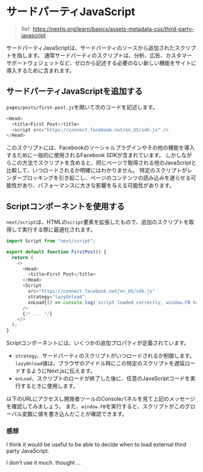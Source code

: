 # サードパーティJavaScript

> Ref: https://nextjs.org/learn/basics/assets-metadata-css/third-party-javascript

サードパーティJavaScriptは、サードパーティのソースから追加されたスクリプトを指します。
通常サードパーティのスクリプトは、分析、広告、カスタマーサポートウェジェットなど、ゼロから記述する必要のない新しい機能をサイトに導入するために含まれます。

## サードパーティJavaScriptを追加する

`pages/posts/first-post.js`を開いて次のコードを記述します。

```javascript
<Head>
  <title>First Post</title>
  <script src="https://connect.facebook.net/en_US/sdk.js" />
</Head>
```

このスクリプトには、Facebookのソーシャルプラグインやその他の機能を導入するために一般的に使用されるFacebook SDKが含まれています。
しかしながらこの方法でスクリプトを含めると、同じページで取得される他のJavaScriptと比較して、いつロードされるか明確にはわかりません。
特定のスクリプトがレンダーブロッキングを引き起こし、ページのコンテンツの読み込みを遅らせる可能性があり、パフォーマンスに大きな影響を与える可能性があります。

## Scriptコンポーネントを使用する

`next/script`は、HTMLの`script`要素を拡張したもので、追加のスクリプトを取得して実行する際に最適化されます。

```javascript
import Script from "next/script";

export default function FirstPost() {
  return (
    <>
      <Head>
        <title>First Post</title>
      </Head>
      <Script
        src="https://connect.facebook.net/en_US/sdk.js"
        strategy="lazyOnload"
        onLoad{() => console.log(`script loaded correctly, window.FB has been populated`)}
      />
      {/* ... */}
    </>
  );
}
```

Scriptコンポーネントには、いくつかの追加プロパティが定義されています。

- `strategy`、サードパーティのスクリプトがいつロードされるか制御します。 `lazyOnload`値は、ブラウザのアイドル時にこの特定のスクリプトを遅延ロードするようにNext.jsに伝えます。
- `onLoad`、スクリプトのロードが終了した後に、任意のJavaScriptコードを実行するときに使用します。

以下のURLにアクセスし開発者ツールのConsoleパネルを見て上記のメッセージを確認してみましょう。
また、`window.FB`を実行すると、スクリプトがこのグローバル変数に値を書き込んだことが確認できます。

### 感想

I think it would be useful to be able to decide when to load external third party JavaScript.

I don't use it much. thought ...

